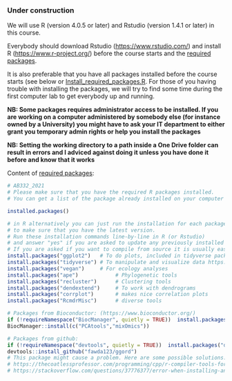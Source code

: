 ### Under construction

We will use R (version 4.0.5 or later) and Rstudio (version 1.4.1 or later) in this course.

Everybody should download Rstudio  (https://www.rstudio.com/) and install R (https://www.r-project.org/) before the course starts and the [required packages](Install_required_packages.R).

It is also preferable that you have all packages installed before the course starts (see below or [Install_required_packages.R](Install_required_packages.R). For those of you having trouble with installing the packages, we will try to find some time during the first computer lab to get everybody up and running.

**NB: Some packages requires administrator access to be installed. If you are working on a computer administered by somebody else (for instance owned by a University) you might have to ask your IT department to either grant you temporary admin rights or help you install the packages**    

**NB: Setting the working directory to a path inside a One Drive folder can result in errors and I adviced against doing it unless you have done it before and know that it works**

Content of [required packages](Install_required_packages.R):

```R
# AB332_2021
# Please make sure that you have the required R packages installed.
# You can get a list of the package already installed on your computer by executing

installed.packages()

# in R alternatively you can just run the installation for each package
# to make sure that you have the latest version.
# Run these installation commands line-by-line in R (or Rstudio)
# and answer "yes" if you are asked to update any previously installed pakages:
# If you are asked if you want to compile from source it is usually easiest to answer "no"
install.packages("ggplot2")   # To do plots, included in tidyverse package collection
install.packages("tidyverse") # To manipulate and visualize data https://www.tidyverse.org/packages/
install.packages("vegan")     # For ecology analyses
install.packages("ape")            # Phylogenetic tools
install.packages("recluster")      # Clustering tools
install.packages("dendextend")     # To work with dendrograms
install.packages("corrplot")       # makes nice correlation plots
install.packages("RcmdrMisc")      # diverse tools

# Packages from Bioconductor: (https://www.bioconductor.org/)
if (!requireNamespace("BiocManager", quietly = TRUE))  install.packages("BiocManager")
BiocManager::install(c("PCAtools","mixOmics"))

# Packages from github:
if (!requireNamespace("devtools", quietly = TRUE))  install.packages("devtools")
devtools::install_github("fawda123/ggord")
# This package might cause a problem. Here are some possible solutions:
# https://thecoatlessprofessor.com/programming/cpp/r-compiler-tools-for-rcpp-on-macos/
# https://stackoverflow.com/questions/37776377/error-when-installing-an-r-package-from-github-could-not-find-build-tools-neces
```